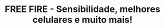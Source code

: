 ---
title: "FREE FIRE - Sensibilidade, melhores celulares e muito mais!"
nameTag: "Free fire"
excerpt: "Melhores dicas, sensibilidade, como troca o nick, espaço Invisível e muito mais sobre o jogo da Garena."
internalExcerpt: "Aproveite o melhor conteúdo sobre Free Fire! Em nossa seleção, você encontrará dicas valiosas sobre sensibilidade, os melhores celulares para jogar e muito mais. Nós separamos cuidadosamente informações relevantes e úteis para ajudá-lo a aprimorar suas habilidades no jogo e melhorar sua experiência como jogador. Descubra agora mesmo os segredos do Free Fire e se torne um mestre no campo de batalha!"
questionTitle: "O que é Free fire?"
questionContent: "Descubra o jogo de ação mais popular para dispositivos móveis! Free Fire é um jogo de tiro online gratuito que oferece aos jogadores uma experiência emocionante de sobrevivência em uma ilha remota. Com gráficos incríveis e jogabilidade viciante, Free Fire permite que você jogue sozinho ou em equipe com amigos em batalhas épicas. Saiba mais sobre Free Fire e junte-se à comunidade de jogadores em todo o mundo!"
---